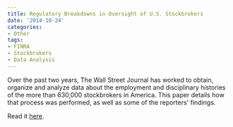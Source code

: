 ```yaml
---
title: Regulatory Breakdowns in Oversight of U.S. Stockbrokers
date: '2014-10-24'
categories: 
- Other
tags:
- FINRA
- Stockbrokers
- Data Analysis
---
```

Over the past two years, The Wall Street Journal has worked to obtain, organize and analyze data about the employment and disciplinary histories of the more than 630,000 stockbrokers in America. This paper details how that process was performed, as well as some of the reporters' findings.

Read it [here](/assets/pdfs/regulatory-breakdowns-oversight-finra.pdf).